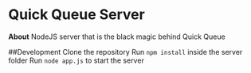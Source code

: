 # Quick Queue Server

**About**
NodeJS server that is the black magic behind Quick Queue

##Development
Clone the repository
Run `npm install` inside the server folder
Run `node app.js` to start the server

